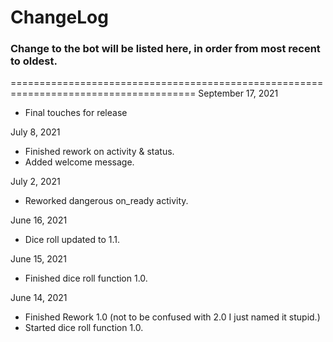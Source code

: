 # ChangeLog
### Change to the bot will be listed here, in order from most recent to oldest.

======================================================================================
September 17, 2021
 - Final touches for release

July 8, 2021
 - Finished rework on activity & status.
 - Added welcome message.

July 2, 2021
 - Reworked dangerous on_ready activity.

June 16, 2021
 - Dice roll updated to 1.1.

June 15, 2021
  - Finished dice roll function 1.0.

June 14, 2021
  - Finished Rework 1.0 (not to be confused with 2.0 I just named it stupid.)
  - Started dice roll function 1.0.
